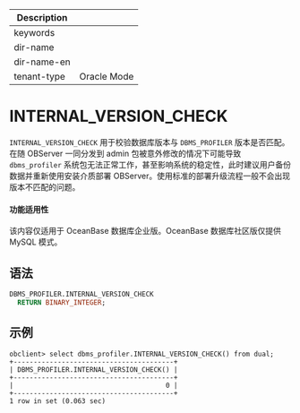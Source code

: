 | Description   |                 |
|---------------|-----------------|
| keywords      |                 |
| dir-name      |                 |
| dir-name-en   |                 |
| tenant-type   | Oracle Mode     |

# INTERNAL_VERSION_CHECK

`INTERNAL_VERSION_CHECK` 用于校验数据库版本与 `DBMS_PROFILER` 版本是否匹配。
在随 OBServer 一同分发到 admin 包被意外修改的情况下可能导致 `dbms_profiler` 系统包无法正常工作，甚至影响系统的稳定性，此时建议用户备份数据并重新使用安装介质部署 OBServer。使用标准的部署升级流程一般不会出现版本不匹配的问题。

  <main id="notice" >
    <h4>功能适用性</h4>
    <p>该内容仅适用于 OceanBase 数据库企业版。OceanBase 数据库社区版仅提供 MySQL 模式。</p>
  </main>

## 语法

```sql
DBMS_PROFILER.INTERNAL_VERSION_CHECK 
  RETURN BINARY_INTEGER; 
```

## 示例

```shell
obclient> select dbms_profiler.INTERNAL_VERSION_CHECK() from dual;
+----------------------------------------+
| DBMS_PROFILER.INTERNAL_VERSION_CHECK() |
+----------------------------------------+
|                                      0 |
+----------------------------------------+
1 row in set (0.063 sec)
```
